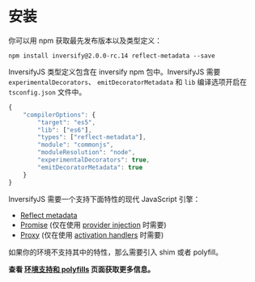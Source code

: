 # 安装

你可以用 npm 获取最先发布版本以及类型定义：

```
npm install inversify@2.0.0-rc.14 reflect-metadata --save
```

InversifyJS 类型定义包含在 inversify npm 包中。InversifyJS 需要 `experimentalDecorators`、 `emitDecoratorMetadata` 和 `lib` 编译选项开启在 `tsconfig.json` 文件中。

```js
{
    "compilerOptions": {
        "target": "es5",
        "lib": ["es6"],
        "types": ["reflect-metadata"],
        "module": "commonjs",
        "moduleResolution": "node",
        "experimentalDecorators": true,
        "emitDecoratorMetadata": true
    }
}
```

InversifyJS 需要一个支持下面特性的现代 JavaScript 引擎：

- [Reflect metadata](https://github.com/rbuckton/ReflectDecorators/blob/master/spec/metadata.md)
- [Promise](https://developer.mozilla.org/en-US/docs/Web/JavaScript/Reference/Global_Objects/Promise) (仅在使用 [provider injection](https://github.com/inversify/InversifyJS#injecting-a-provider-asynchronous-factory) 时需要)
- [Proxy](https://developer.mozilla.org/en-US/docs/Web/JavaScript/Reference/Global_Objects/Proxy) (仅在使用 [activation handlers](https://github.com/inversify/InversifyJS/blob/master/wiki/activation_handler.md) 时需要)

如果你的环境不支持其中的特性，那么需要引入 shim 或者 polyfill。

**查看 [环境支持和 polyfills](environment.md) 页面获取更多信息。**
